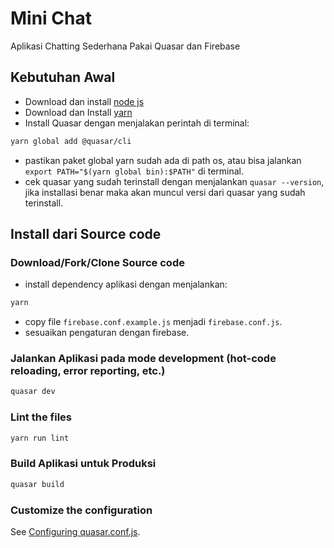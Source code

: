 # Mini Chat
Aplikasi Chatting Sederhana Pakai Quasar dan Firebase

## Kebutuhan Awal
- Download dan install [node js](https://nodejs.org)
- Download dan Install [yarn](https://classic.yarnpkg.com/id-ID/docs/install#windows-stable)
- Install Quasar dengan menjalakan perintah di terminal:
```bash
yarn global add @quasar/cli
```
- pastikan paket global yarn sudah ada di path os, atau bisa jalankan `export PATH="$(yarn global bin):$PATH"` di terminal.
- cek quasar yang sudah terinstall dengan menjalankan `quasar --version`, jika installasi benar maka akan muncul versi dari quasar yang sudah terinstall.

## Install dari Source code
### Download/Fork/Clone Source code
- install dependency aplikasi dengan menjalankan:
```bash
yarn
```
- copy file `firebase.conf.example.js` menjadi `firebase.conf.js`.
- sesuaikan pengaturan dengan firebase.

### Jalankan Aplikasi pada mode development (hot-code reloading, error reporting, etc.)
```bash
quasar dev
```

### Lint the files
```bash
yarn run lint
```

### Build Aplikasi untuk Produksi
```bash
quasar build
```

### Customize the configuration
See [Configuring quasar.conf.js](https://quasar.dev/quasar-cli/quasar-conf-js).
